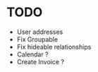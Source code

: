 # TODO

- User addresses
- Fix Groupable
- Fix hideable relationships
- Calendar ?
- Create Invoice ?
